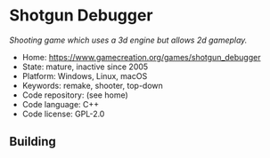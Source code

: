 # Shotgun Debugger

_Shooting game which uses a 3d engine but allows 2d gameplay._

- Home: https://www.gamecreation.org/games/shotgun_debugger
- State: mature, inactive since 2005
- Platform: Windows, Linux, macOS
- Keywords: remake, shooter, top-down
- Code repository: (see home)
- Code language: C++
- Code license: GPL-2.0

## Building
